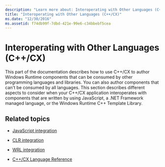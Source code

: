 ```yaml
---
description: "Learn more about: Interoperating with Other Languages (C++/CX)"
title: "Interoperating with Other Languages (C++/CX)"
ms.date: "12/30/2016"
ms.assetid: f74db99f-7dbd-421e-99e6-c34bbebf5cea
---
```

# Interoperating with Other Languages (C++/CX)

This part of the documentation describes how to use C++/CX to author Windows Runtime components that can be consumed by other programming languages and libraries. You can also author components that can't be consumed by all languages. This section describes different aspects to consider when your C++/CX application interoperates with components that are written by using JavaScript, a .NET Framework managed language, or the Windows Runtime C++ Template Library.

## Related topics

- [JavaScript integration](../cppcx/javascript-integration-c-cx.md)

- [CLR integration](../cppcx/clr-integration-c-cx.md)

- [WRL integration](../cppcx/wrl-integration-c-cx.md)

- [C++/CX Language Reference](../cppcx/visual-c-language-reference-c-cx.md)
